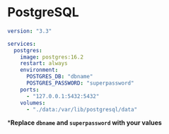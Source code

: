 # PostgreSQL

```yaml
version: "3.3"

services:
  postgres:
    image: postgres:16.2
    restart: always
    environment:
      POSTGRES_DB: "dbname"
      POSTGRES_PASSWORD: "superpassword"
    ports:
      - "127.0.0.1:5432:5432"
    volumes:
      - "./data:/var/lib/postgresql/data"
```

***Replace `dbname` and `superpassword` with your values**
